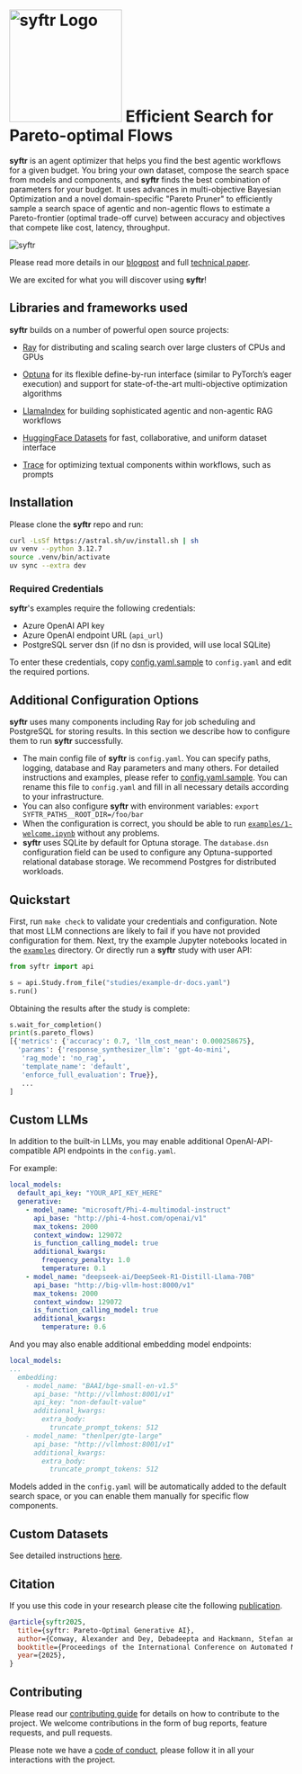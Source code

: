 # <img src="https://raw.githubusercontent.com/datarobot/syftr/master/images/docs/syftr-logo.jpeg" alt="syftr Logo" width="200"/> Efficient Search for Pareto-optimal Flows

__syftr__ is an agent optimizer that helps you find the best agentic workflows for a given budget. You bring your own dataset, compose the search space from models and components, and __syftr__ finds the best combination of parameters for your budget. It uses advances in multi-objective Bayesian Optimization and a novel domain-specific "Pareto Pruner" to efficiently sample a search space of agentic and non-agentic flows to estimate a Pareto-frontier (optimal trade-off curve) between accuracy and objectives that compete like cost, latency, throughput.

![syftr](https://raw.githubusercontent.com/datarobot/syftr/master/images/docs/flowgen_headliner.png)

Please read more details in our [blogpost](https://www.datarobot.com/blog/pareto-optimized-ai-workflows-syftr)
and full [technical paper](https://arxiv.org/abs/2505.20266).

We are excited for what you will discover using __syftr__!

## Libraries and frameworks used

__syftr__ builds on a number of powerful open source projects:

* [Ray](https://www.ray.io/#why-ray) for distributing and scaling search over large clusters of CPUs and GPUs

* [Optuna](https://optuna.org/) for its flexible define-by-run interface (similar to PyTorch’s eager execution) and support for state-of-the-art multi-objective optimization algorithms

* [LlamaIndex](https://www.llamaindex.ai/) for building sophisticated agentic and non-agentic RAG workflows

* [HuggingFace Datasets](https://huggingface.co/docs/datasets/en/index) for fast, collaborative, and uniform dataset interface

* [Trace](https://github.com/microsoft/Trace) for optimizing textual components within workflows, such as prompts

## Installation

Please clone the __syftr__ repo and run:

```bash
curl -LsSf https://astral.sh/uv/install.sh | sh
uv venv --python 3.12.7
source .venv/bin/activate
uv sync --extra dev
```

### Required Credentials

__syftr__'s examples require the following credentials:

* Azure OpenAI API key
* Azure OpenAI endpoint URL (`api_url`)
* PostgreSQL server dsn (if no dsn is provided, will use local SQLite)

To enter these credentials, copy [config.yaml.sample](config.yaml.sample) to `config.yaml` and edit the required portions.

## Additional Configuration Options

__syftr__ uses many components including Ray for job scheduling and PostgreSQL for storing results. In this section we describe how to configure them to run __syftr__ successfully.

* The main config file of __syftr__ is `config.yaml`. You can specify paths, logging, database and Ray parameters and many others. For detailed instructions and examples, please refer to [config.yaml.sample](config.yaml.sample).
You can rename this file to `config.yaml` and fill in all necessary details according to your infrastructure.
* You can also configure __syftr__ with environment variables: `export SYFTR_PATHS__ROOT_DIR=/foo/bar`
* When the configuration is correct, you should be able to run [`examples/1-welcome.ipynb`](examples/1-welcome.ipynb) without any problems.
* __syftr__ uses SQLite by default for Optuna storage. The `database.dsn` configuration field can be used to configure any Optuna-supported relational database storage. We recommend Postgres for distributed workloads.

## Quickstart

First, run `make check` to validate your credentials and configuration.
Note that most LLM connections are likely to fail if you have not provided configuration for them.
Next, try the example Jupyter notebooks located in the [`examples`](/examples) directory.
Or directly run a __syftr__ study with user API:

```python
from syftr import api

s = api.Study.from_file("studies/example-dr-docs.yaml")
s.run()
```

Obtaining the results after the study is complete:

```python
s.wait_for_completion()
print(s.pareto_flows)
[{'metrics': {'accuracy': 0.7, 'llm_cost_mean': 0.000258675},
  'params': {'response_synthesizer_llm': 'gpt-4o-mini',
   'rag_mode': 'no_rag',
   'template_name': 'default',
   'enforce_full_evaluation': True}},
   ...
]
```

## Custom LLMs

In addition to the built-in LLMs, you may enable additional OpenAI-API-compatible API endpoints in the ``config.yaml``.

For example:

```yaml
local_models:
  default_api_key: "YOUR_API_KEY_HERE"
  generative:
    - model_name: "microsoft/Phi-4-multimodal-instruct"
      api_base: "http://phi-4-host.com/openai/v1"
      max_tokens: 2000
      context_window: 129072
      is_function_calling_model: true
      additional_kwargs:
        frequency_penalty: 1.0
        temperature: 0.1
    - model_name: "deepseek-ai/DeepSeek-R1-Distill-Llama-70B"
      api_base: "http://big-vllm-host:8000/v1"
      max_tokens: 2000
      context_window: 129072
      is_function_calling_model: true
      additional_kwargs:
        temperature: 0.6
```

And you may also enable additional embedding model endpoints:

```yaml
local_models:
...
  embedding:
    - model_name: "BAAI/bge-small-en-v1.5"
      api_base: "http://vllmhost:8001/v1"
      api_key: "non-default-value"
      additional_kwargs:
        extra_body:
          truncate_prompt_tokens: 512
    - model_name: "thenlper/gte-large"
      api_base: "http://vllmhost:8001/v1"
      additional_kwargs:
        extra_body:
          truncate_prompt_tokens: 512
```

Models added in the ``config.yaml`` will be automatically added to the default search space, or you can enable them manually for specific flow components.

## Custom Datasets

See detailed instructions [here](docs/datasets.md).

## Citation

If you use this code in your research please cite the following [publication](https://arxiv.org/abs/2505.20266).

```bibtex
@article{syftr2025,
  title={syftr: Pareto-Optimal Generative AI},
  author={Conway, Alexander and Dey, Debadeepta and Hackmann, Stefan and Hausknecht, Matthew and Schmidt, Michael and Steadman, Mark and Volynets, Nick},
  booktitle={Proceedings of the International Conference on Automated Machine Learning (AutoML)},
  year={2025},
}
```

## Contributing

Please read our [contributing guide](/CONTRIBUTING) for details on how to contribute to the project. We welcome contributions in the form of bug reports, feature requests, and pull requests.

Please note we have a [code of conduct](/CODE_OF_CONDUCT.md), please follow it in all your interactions with the project.
